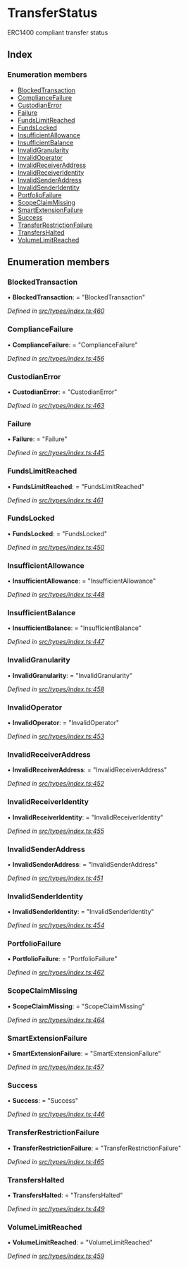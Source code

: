 # TransferStatus

ERC1400 compliant transfer status

## Index

### Enumeration members

* [BlockedTransaction](transferstatus.md#blockedtransaction)
* [ComplianceFailure](transferstatus.md#compliancefailure)
* [CustodianError](transferstatus.md#custodianerror)
* [Failure](transferstatus.md#failure)
* [FundsLimitReached](transferstatus.md#fundslimitreached)
* [FundsLocked](transferstatus.md#fundslocked)
* [InsufficientAllowance](transferstatus.md#insufficientallowance)
* [InsufficientBalance](transferstatus.md#insufficientbalance)
* [InvalidGranularity](transferstatus.md#invalidgranularity)
* [InvalidOperator](transferstatus.md#invalidoperator)
* [InvalidReceiverAddress](transferstatus.md#invalidreceiveraddress)
* [InvalidReceiverIdentity](transferstatus.md#invalidreceiveridentity)
* [InvalidSenderAddress](transferstatus.md#invalidsenderaddress)
* [InvalidSenderIdentity](transferstatus.md#invalidsenderidentity)
* [PortfolioFailure](transferstatus.md#portfoliofailure)
* [ScopeClaimMissing](transferstatus.md#scopeclaimmissing)
* [SmartExtensionFailure](transferstatus.md#smartextensionfailure)
* [Success](transferstatus.md#success)
* [TransferRestrictionFailure](transferstatus.md#transferrestrictionfailure)
* [TransfersHalted](transferstatus.md#transfershalted)
* [VolumeLimitReached](transferstatus.md#volumelimitreached)

## Enumeration members

### BlockedTransaction

• **BlockedTransaction**: = "BlockedTransaction"

_Defined in_ [_src/types/index.ts:460_](https://github.com/PolymathNetwork/polymesh-sdk/blob/56921667/src/types/index.ts#L460)

### ComplianceFailure

• **ComplianceFailure**: = "ComplianceFailure"

_Defined in_ [_src/types/index.ts:456_](https://github.com/PolymathNetwork/polymesh-sdk/blob/56921667/src/types/index.ts#L456)

### CustodianError

• **CustodianError**: = "CustodianError"

_Defined in_ [_src/types/index.ts:463_](https://github.com/PolymathNetwork/polymesh-sdk/blob/56921667/src/types/index.ts#L463)

### Failure

• **Failure**: = "Failure"

_Defined in_ [_src/types/index.ts:445_](https://github.com/PolymathNetwork/polymesh-sdk/blob/56921667/src/types/index.ts#L445)

### FundsLimitReached

• **FundsLimitReached**: = "FundsLimitReached"

_Defined in_ [_src/types/index.ts:461_](https://github.com/PolymathNetwork/polymesh-sdk/blob/56921667/src/types/index.ts#L461)

### FundsLocked

• **FundsLocked**: = "FundsLocked"

_Defined in_ [_src/types/index.ts:450_](https://github.com/PolymathNetwork/polymesh-sdk/blob/56921667/src/types/index.ts#L450)

### InsufficientAllowance

• **InsufficientAllowance**: = "InsufficientAllowance"

_Defined in_ [_src/types/index.ts:448_](https://github.com/PolymathNetwork/polymesh-sdk/blob/56921667/src/types/index.ts#L448)

### InsufficientBalance

• **InsufficientBalance**: = "InsufficientBalance"

_Defined in_ [_src/types/index.ts:447_](https://github.com/PolymathNetwork/polymesh-sdk/blob/56921667/src/types/index.ts#L447)

### InvalidGranularity

• **InvalidGranularity**: = "InvalidGranularity"

_Defined in_ [_src/types/index.ts:458_](https://github.com/PolymathNetwork/polymesh-sdk/blob/56921667/src/types/index.ts#L458)

### InvalidOperator

• **InvalidOperator**: = "InvalidOperator"

_Defined in_ [_src/types/index.ts:453_](https://github.com/PolymathNetwork/polymesh-sdk/blob/56921667/src/types/index.ts#L453)

### InvalidReceiverAddress

• **InvalidReceiverAddress**: = "InvalidReceiverAddress"

_Defined in_ [_src/types/index.ts:452_](https://github.com/PolymathNetwork/polymesh-sdk/blob/56921667/src/types/index.ts#L452)

### InvalidReceiverIdentity

• **InvalidReceiverIdentity**: = "InvalidReceiverIdentity"

_Defined in_ [_src/types/index.ts:455_](https://github.com/PolymathNetwork/polymesh-sdk/blob/56921667/src/types/index.ts#L455)

### InvalidSenderAddress

• **InvalidSenderAddress**: = "InvalidSenderAddress"

_Defined in_ [_src/types/index.ts:451_](https://github.com/PolymathNetwork/polymesh-sdk/blob/56921667/src/types/index.ts#L451)

### InvalidSenderIdentity

• **InvalidSenderIdentity**: = "InvalidSenderIdentity"

_Defined in_ [_src/types/index.ts:454_](https://github.com/PolymathNetwork/polymesh-sdk/blob/56921667/src/types/index.ts#L454)

### PortfolioFailure

• **PortfolioFailure**: = "PortfolioFailure"

_Defined in_ [_src/types/index.ts:462_](https://github.com/PolymathNetwork/polymesh-sdk/blob/56921667/src/types/index.ts#L462)

### ScopeClaimMissing

• **ScopeClaimMissing**: = "ScopeClaimMissing"

_Defined in_ [_src/types/index.ts:464_](https://github.com/PolymathNetwork/polymesh-sdk/blob/56921667/src/types/index.ts#L464)

### SmartExtensionFailure

• **SmartExtensionFailure**: = "SmartExtensionFailure"

_Defined in_ [_src/types/index.ts:457_](https://github.com/PolymathNetwork/polymesh-sdk/blob/56921667/src/types/index.ts#L457)

### Success

• **Success**: = "Success"

_Defined in_ [_src/types/index.ts:446_](https://github.com/PolymathNetwork/polymesh-sdk/blob/56921667/src/types/index.ts#L446)

### TransferRestrictionFailure

• **TransferRestrictionFailure**: = "TransferRestrictionFailure"

_Defined in_ [_src/types/index.ts:465_](https://github.com/PolymathNetwork/polymesh-sdk/blob/56921667/src/types/index.ts#L465)

### TransfersHalted

• **TransfersHalted**: = "TransfersHalted"

_Defined in_ [_src/types/index.ts:449_](https://github.com/PolymathNetwork/polymesh-sdk/blob/56921667/src/types/index.ts#L449)

### VolumeLimitReached

• **VolumeLimitReached**: = "VolumeLimitReached"

_Defined in_ [_src/types/index.ts:459_](https://github.com/PolymathNetwork/polymesh-sdk/blob/56921667/src/types/index.ts#L459)

